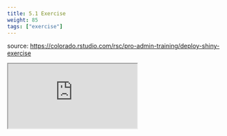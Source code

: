 ```yaml
---
title: 5.1 Exercise
weight: 85
tags: ["exercise"]
---
```


source: https://colorado.rstudio.com/rsc/pro-admin-training/deploy-shiny-exercise

<script src="/js/iframeResizer.min.js" type="text/javascript"></script>

<!-- <div class="learnr-column"> -->
<div class="responsive-container-learnr">

  <div class="animated-r-wrapper">
    <div class="animated-r-vertical">
      <div class="animated-r-circle"></div>
    </div>
    <div class="animated-r-diagonal"></div>
  </div>

  <iframe id="learnr_iframe"
    src="https://colorado.rstudio.com/rsc/pro-admin-training/deploy-shiny-exercise" 
    gesture="media"  allowfullscreen
    scrolling="yes">
  </iframe>
</div>
<!-- </div> -->

<script>
  iFrameResize({ checkOrigin: false, log: true }, '#learnr_iframe')
</script>



